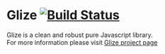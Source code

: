 # Glize [![Build Status](https://api.travis-ci.org/Datamart/Glize.svg?branch=master)](http://travis-ci.org/Datamart/Glize) 
Glize is a clean and robust pure Javascript library.   
For more information please visit [Glize project page](http://datamart.github.io/Glize)
